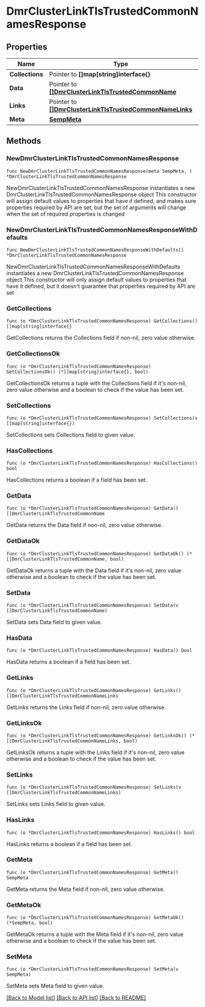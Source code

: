 # DmrClusterLinkTlsTrustedCommonNamesResponse

## Properties

Name | Type | Description | Notes
------------ | ------------- | ------------- | -------------
**Collections** | Pointer to **[]map[string]interface{}** |  | [optional] 
**Data** | Pointer to [**[]DmrClusterLinkTlsTrustedCommonName**](DmrClusterLinkTlsTrustedCommonName.md) |  | [optional] 
**Links** | Pointer to [**[]DmrClusterLinkTlsTrustedCommonNameLinks**](DmrClusterLinkTlsTrustedCommonNameLinks.md) |  | [optional] 
**Meta** | [**SempMeta**](SempMeta.md) |  | 

## Methods

### NewDmrClusterLinkTlsTrustedCommonNamesResponse

`func NewDmrClusterLinkTlsTrustedCommonNamesResponse(meta SempMeta, ) *DmrClusterLinkTlsTrustedCommonNamesResponse`

NewDmrClusterLinkTlsTrustedCommonNamesResponse instantiates a new DmrClusterLinkTlsTrustedCommonNamesResponse object
This constructor will assign default values to properties that have it defined,
and makes sure properties required by API are set, but the set of arguments
will change when the set of required properties is changed

### NewDmrClusterLinkTlsTrustedCommonNamesResponseWithDefaults

`func NewDmrClusterLinkTlsTrustedCommonNamesResponseWithDefaults() *DmrClusterLinkTlsTrustedCommonNamesResponse`

NewDmrClusterLinkTlsTrustedCommonNamesResponseWithDefaults instantiates a new DmrClusterLinkTlsTrustedCommonNamesResponse object
This constructor will only assign default values to properties that have it defined,
but it doesn't guarantee that properties required by API are set

### GetCollections

`func (o *DmrClusterLinkTlsTrustedCommonNamesResponse) GetCollections() []map[string]interface{}`

GetCollections returns the Collections field if non-nil, zero value otherwise.

### GetCollectionsOk

`func (o *DmrClusterLinkTlsTrustedCommonNamesResponse) GetCollectionsOk() (*[]map[string]interface{}, bool)`

GetCollectionsOk returns a tuple with the Collections field if it's non-nil, zero value otherwise
and a boolean to check if the value has been set.

### SetCollections

`func (o *DmrClusterLinkTlsTrustedCommonNamesResponse) SetCollections(v []map[string]interface{})`

SetCollections sets Collections field to given value.

### HasCollections

`func (o *DmrClusterLinkTlsTrustedCommonNamesResponse) HasCollections() bool`

HasCollections returns a boolean if a field has been set.

### GetData

`func (o *DmrClusterLinkTlsTrustedCommonNamesResponse) GetData() []DmrClusterLinkTlsTrustedCommonName`

GetData returns the Data field if non-nil, zero value otherwise.

### GetDataOk

`func (o *DmrClusterLinkTlsTrustedCommonNamesResponse) GetDataOk() (*[]DmrClusterLinkTlsTrustedCommonName, bool)`

GetDataOk returns a tuple with the Data field if it's non-nil, zero value otherwise
and a boolean to check if the value has been set.

### SetData

`func (o *DmrClusterLinkTlsTrustedCommonNamesResponse) SetData(v []DmrClusterLinkTlsTrustedCommonName)`

SetData sets Data field to given value.

### HasData

`func (o *DmrClusterLinkTlsTrustedCommonNamesResponse) HasData() bool`

HasData returns a boolean if a field has been set.

### GetLinks

`func (o *DmrClusterLinkTlsTrustedCommonNamesResponse) GetLinks() []DmrClusterLinkTlsTrustedCommonNameLinks`

GetLinks returns the Links field if non-nil, zero value otherwise.

### GetLinksOk

`func (o *DmrClusterLinkTlsTrustedCommonNamesResponse) GetLinksOk() (*[]DmrClusterLinkTlsTrustedCommonNameLinks, bool)`

GetLinksOk returns a tuple with the Links field if it's non-nil, zero value otherwise
and a boolean to check if the value has been set.

### SetLinks

`func (o *DmrClusterLinkTlsTrustedCommonNamesResponse) SetLinks(v []DmrClusterLinkTlsTrustedCommonNameLinks)`

SetLinks sets Links field to given value.

### HasLinks

`func (o *DmrClusterLinkTlsTrustedCommonNamesResponse) HasLinks() bool`

HasLinks returns a boolean if a field has been set.

### GetMeta

`func (o *DmrClusterLinkTlsTrustedCommonNamesResponse) GetMeta() SempMeta`

GetMeta returns the Meta field if non-nil, zero value otherwise.

### GetMetaOk

`func (o *DmrClusterLinkTlsTrustedCommonNamesResponse) GetMetaOk() (*SempMeta, bool)`

GetMetaOk returns a tuple with the Meta field if it's non-nil, zero value otherwise
and a boolean to check if the value has been set.

### SetMeta

`func (o *DmrClusterLinkTlsTrustedCommonNamesResponse) SetMeta(v SempMeta)`

SetMeta sets Meta field to given value.



[[Back to Model list]](../README.md#documentation-for-models) [[Back to API list]](../README.md#documentation-for-api-endpoints) [[Back to README]](../README.md)


